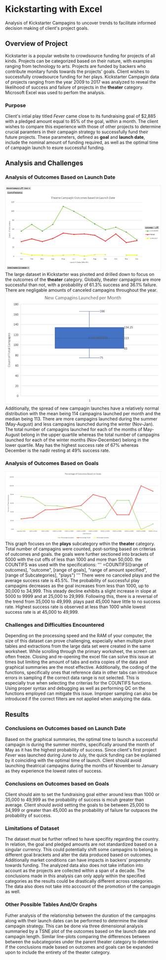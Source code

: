 # Kickstarting with Excel

Analysis of Kickstarter Campagins to uncover trends to facilitate informed decision making of client's project goals. 

## Overview of Project

Kickstarter is a popular website to crowdsource funding for projects of all kinds. Projects can be categorized based on their nature, with examples ranging from technology to arts. Projects are funded by backers who contribute monitary funds towards the projects' goals. Client wishes to successfully crowdsource funding for her plays. Kickstarter Campagin data of projects ranging from the year 2009 to 2017 was analyzed to reveal the likelihood of success and failure of projects in the **theater** category. Microsoft Excel was used to perfom the analysis. 

### Purpose
Client's intial play titled *Fever* came close to its fundraising goal of $2,885 with a pledged amount equal to 85% of the goal, within a month. The client wishes to compare this experience with those of other projects to determine crucial paramters in their campagin strategy to successfully fund their future projects. These parameters, defined as **goal** and **launch date**, include the nominal amount of funding required, as well as the optimal time of campagin launch to esure successful funding.  

## Analysis and Challenges

### Analysis of Outcomes Based on Launch Date
![Probability of Success And Failure of Theater Campagins based on Launch Date](https://github.com/Fabalin/kickstarter_analysis/blob/main/Theatre_Outcomes_vs_Launch.png)
The large dataset in Kickstarter was pivoted and drilled down to focus on the outcomes of the **theater** category. Globally, theater campagins are more successful than not, with a probability of 61.3% success and 36.1% failure. There are negligable amounts of canceled campagins throughout the year. 
![Descriptive Statistics of New Campagin Launches per Month](https://github.com/Fabalin/kickstarter_analysis/blob/main/Descriptive_Statistics_Total_Monthly_Launched_Campagins.png)
Additionally, the spread of new campagin launches have a relatively normal distribution with the mean being 114 campagins launched per month and the median being 113. There are more campagins launched during the summer (May-August) and less campagins launched during the winter (Nov-Jan). The total number of campagins launched for each of the months of May-August belong in the upper quartile whereas the total number of campagins launched for each of the winter months (Nov-December) belong in the lower quartile. May has the highest success rate of 67% whereas December is the nadir resting at 49% success rate.

### Analysis of Outcomes Based on Goals
![Percentage of Outcomes Based on Total Fundraising Goal Amounts](https://github.com/Fabalin/kickstarter_analysis/blob/main/Outcomes_vs_Goals.png)
This graph focuses on the **plays** subcategory wthin the **theater** category. Total number of campagins were counted, post-sorting based on criterias of outcomes and goals. the goals were further sectioned into brackets of 5000 with the cut offs of less than 1000 and more than 50,000. the COUNTIFS was used with the specifications:
'''
=COUNTIFS([range of outcomes], "outcome", [range of goals], "range of amount specified", [range of Subcategories], "plays")
'''
There were no canceled plays and the average success rate is 45.5%. The probability of successful play campagins decreases as the goal increases from less than 1000, up to 30,000 to 34,999. This steady decline exhibits a slight increase in slope at 5000 to 9999 and at 25,000 to 29,999. Following this, there is a reversal of the trend from 35,000 to 49,999. plays past 45,000 have little to no success rate. Highest success rate is observed at less than 1000 while lowest success rate is at 45,000 to 49,999.  

### Challenges and Difficulties Encountered
Depending on the processing speed and the RAM of your computer, the size of this dataset can prove challenging, especially when multiple pivot tables and extractions from the large data set were created in the same worksheet. While scrolling through the primary worksheet, the screen can often freeze. Closing and re-opening the excel file can solve this issue at times but limiting the amount of tabs and extra copies of the data and graphical summaries are the most effective. Additionally, the coding of the functions, specifically ones that reference data in other tabs can introduce errors in sampling if the correct data range is not selected. This is especially true when selecting the criterias for the COUNTIFS functions. Using proper syntax and debugging as well as performing QC on the functions employed can mitigate this issue. Improper sampling can also be introduced if the correct filters are not applied when analyzing the data. 

## Results

### Conclusions on Outcomes based on Launch Date
Based on the graphical summaries, the optimal time to launch a successful campagin is during the summer months, specifically around the month of May as it has the highest probability of success. Since client's first project *Fever* was launched during June to July, the quick funding can be explained by it coinciding with the optimal time of launch. Client should avoid launching theatrical campagins during the months of November to January as they experience the lowest rates of success. 

### Conclusions on Outcomes based on Goals
Client should aim to set the fundraising goal either around less than 1000 or 35,000 to 49,999 as the probability of success is mcuh greater than average. Client should avoid setting the goals to be between 25,000 to 34,999 or greater than 45,000 as the probability of failure far outpaces the probability of success. 

### Limitations of Dataset
The dataset must be further refined to have specifity regarding the country. In relation, the goal and pledged amounts are not standardized based on a singular currency. This could potentially shift some campagins to belong in different goal brackets and alter the data produced based on outcomes. Additionally market conditions can have impacts in backers' propensity towards funding. The analyzed data also does not take inflation into account as the projects are collected within a span of a decade. The conclusions made in this analysis can only apply within the specified categories as the results could be drastically different across categories. The data also does not take into acccount of the promotion of the campagin as well. 

### Other Possible Tables And/Or Graphs
Futher analysis of the relationship between the duration of the campagins along with their launch dates can be performed to determine the ideal campagin strategy. This can be done via three dimensional analysis summaried by a TSNE plot of the outcomes based on the launch date and campagin length. Similar line-plots comparing the differences between between the subcategories under the parent theater category to determine if the conclusions made based on outcomes and goals can be expanded upon to include the entirety of the theater category. 
